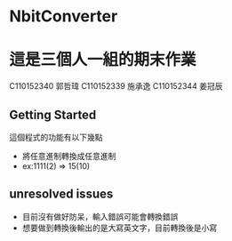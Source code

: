 # NbitConverter

# 這是三個人一組的期末作業
C110152340 郭哲瑋
C110152339 施承逸
C110152344 姜冠辰

## Getting Started
這個程式的功能有以下幾點
- 將任意進制轉換成任意進制
- ex:1111(2) => 15(10)

## unresolved issues
- 目前沒有做好防呆，輸入錯誤可能會轉換錯誤
- 想要做到轉換後輸出的是大寫英文字，目前轉換後是小寫